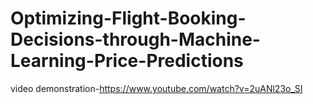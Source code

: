 # Optimizing-Flight-Booking-Decisions-through-Machine-Learning-Price-Predictions
video demonstration-https://www.youtube.com/watch?v=2uANl23o_SI
